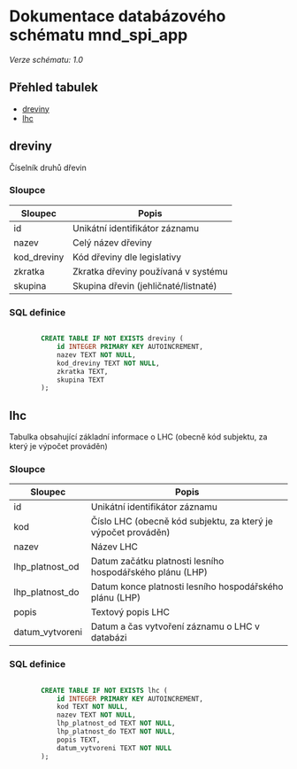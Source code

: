 # Dokumentace databázového schématu mnd_spi_app

*Verze schématu: 1.0*

## Přehled tabulek

- [dreviny](#dreviny)
- [lhc](#lhc)

## dreviny

Číselník druhů dřevin

### Sloupce

| Sloupec | Popis |
|---------|-------|
| id | Unikátní identifikátor záznamu |
| nazev | Celý název dřeviny |
| kod_dreviny | Kód dřeviny dle legislativy |
| zkratka | Zkratka dřeviny používaná v systému |
| skupina | Skupina dřevin (jehličnaté/listnaté) |

### SQL definice

```sql

        CREATE TABLE IF NOT EXISTS dreviny (
            id INTEGER PRIMARY KEY AUTOINCREMENT,
            nazev TEXT NOT NULL,
            kod_dreviny TEXT NOT NULL,
            zkratka TEXT,
            skupina TEXT
        );
```

## lhc

Tabulka obsahující základní informace o LHC (obecně kód subjektu, za který je výpočet prováděn)

### Sloupce

| Sloupec | Popis |
|---------|-------|
| id | Unikátní identifikátor záznamu |
| kod | Číslo LHC (obecně kód subjektu, za který je výpočet prováděn) |
| nazev | Název LHC |
| lhp_platnost_od | Datum začátku platnosti lesního hospodářského plánu (LHP) |
| lhp_platnost_do | Datum konce platnosti lesního hospodářského plánu (LHP) |
| popis | Textový popis LHC |
| datum_vytvoreni | Datum a čas vytvoření záznamu o LHC v databázi |

### SQL definice

```sql

        CREATE TABLE IF NOT EXISTS lhc (
            id INTEGER PRIMARY KEY AUTOINCREMENT,
            kod TEXT NOT NULL,
            nazev TEXT NOT NULL,
            lhp_platnost_od TEXT NOT NULL,
            lhp_platnost_do TEXT NOT NULL,
            popis TEXT,
            datum_vytvoreni TEXT NOT NULL
        );
```

